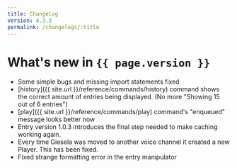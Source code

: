 ```yaml
---
title: Changelog
version: 4.3.3
permalink: /changelogs/:title
---
```


# What's new in `{{ page.version }}`
- Some simple bugs and missing import statements fixed
- [history]({{ site.url }}/reference/commands/history) command shows the correct amount of entries being displayed. (No more "Showing 15 out of 6 entries")
- [play]({{ site.url }}/reference/commands/play) command's "enqueued" message looks better now
- Entry version 1.0.3 introduces the final step needed to make caching working again.
- Every time Giesela was moved to another voice channel it created a new Player. This has been fixed.
- Fixed strange formatting error in the entry manipulator
